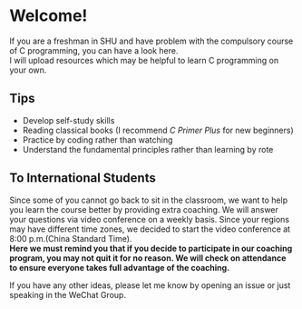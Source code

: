 # Welcome!   
If you are a freshman in SHU and have problem with the compulsory course of C programming, you can have a look here.  
I will upload resources which may be helpful to learn C programming on your own.

## Tips
- Develop self-study skills
- Reading classical books (I recommend *C Primer Plus* for new beginners)
- Practice by coding rather than watching
- Understand the fundamental principles rather than learning by rote 

## To International Students  
Since some of you cannot go back to sit in the classroom, we want to help you learn the course better by providing extra coaching. 
We will answer your questions via video conference on a weekly basis. Since your regions may have different time zones, we decided to start the video conference at 8:00 p.m.(China Standard Time).  
**Here we must remind you that if you decide to participate in our coaching program, you may not quit it for no reason. We will check on attendance to ensure everyone takes full advantage of the coaching.**

If you have any other ideas, please let me know by opening an issue or just speaking in the WeChat Group.
